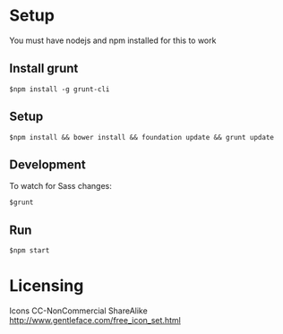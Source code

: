 # Setup

You must have nodejs and npm installed for this to work

## Install grunt
	$npm install -g grunt-cli

## Setup
	$npm install && bower install && foundation update && grunt update

## Development
To watch for Sass changes:

	$grunt

## Run
	$npm start


# Licensing
Icons CC-NonCommercial ShareAlike http://www.gentleface.com/free_icon_set.html